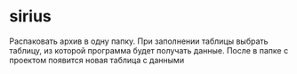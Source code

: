 # sirius
Распаковать архив в одну папку. При заполнении таблицы выбрать таблицу, из которой программа будет получать данные.
После в папке с проектом появится новая таблица с данными
